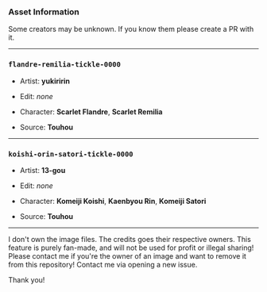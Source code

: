 ### Asset Information

Some creators may be unknown. If you know them please create a PR with it.

---

### `flandre-remilia-tickle-0000`

- Artist: **yukiririn**
- Edit: *none*


- Character: **Scarlet Flandre**, **Scarlet Remilia**
- Source: **Touhou**

---

### `koishi-orin-satori-tickle-0000`

- Artist: **13-gou**
- Edit: *none*


- Character: **Komeiji Koishi**, **Kaenbyou Rin**, **Komeiji Satori**
- Source: **Touhou**

---

I don't own the image files. The credits goes their respective owners.
This feature is purely fan-made, and will not be used for profit or illegal sharing!
Please contact me if you're the owner of an image and want to remove it from this repository!
Contact me via opening a new issue.

Thank you!
